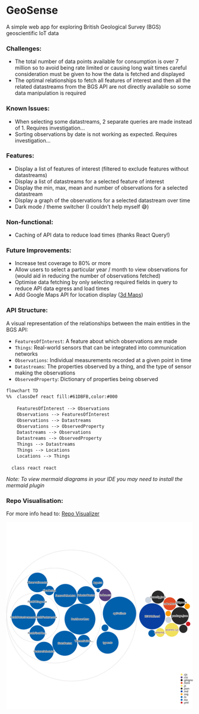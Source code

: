 # GeoSense
A simple web app for exploring British Geological Survey (BGS) geoscientific IoT data

### Challenges:
- The total number of data points available for consumption is over 7 million so to avoid being rate limited or causing long wait times careful consideration must be given to how the data is fetched and displayed
- The optimal relationships to fetch all features of interest and then all the related datastreams from the BGS API are not directly available so some data manipulation is required

### Known Issues:
- When selecting some datastreams, 2 separate queries are made instead of 1. Requires investigation...
- Sorting observations by date is not working as expected. Requires investigation...

### Features:
- Display a list of features of interest (filtered to exclude features without datastreams)
- Display a list of datastreams for a selected feature of interest
- Display the min, max, mean and number of observations for a selected datastream
- Display a graph of the observations for a selected datastream over time
- Dark mode / theme switcher (I couldn't help myself 😅)

### Non-functional:
- Caching of API data to reduce load times (thanks React Query!)

### Future Improvements:
- Increase test coverage to 80% or more
- Allow users to select a particular year / month to view observations for (would aid in reducing the number of observations fetched)
- Optimise data fetching by only selecting required fields in query to reduce API data egress and load times
- Add Google Maps API for location display ([3d Maps](https://developers.google.com/maps/documentation/javascript/3d-maps-getting-started?hl=en))

### API Structure:
A visual representation of the relationships between the main entities in the BGS API:
- `FeaturesOfInterest`: A feature about which observations are made
- `Things`: Real-world sensors that can be integrated into communication networks
- `Observations`: Individual measurements recorded at a given point in time
- `Datastreams`: The properties observed by a thing, and the type of sensor making the observations
- `ObservedProperty`: Dictionary of properties being observed

```mermaid
flowchart TD
%%  classDef react fill:#61DBFB,color:#000

    FeaturesOfInterest --> Observations
    Observations --> FeaturesOfInterest
    Observations --> Datastreams
    Observations --> ObservedProperty
    Datastreams --> Observations
    Datastreams --> ObservedProperty
    Things --> Datastreams
    Things --> Locations
    Locations --> Things

  class react react
```
*Note: To view mermaid diagrams in your IDE you may need to install the mermaid plugin*

### Repo Visualisation:
For more info head to: [Repo Visualizer](https://octo.github.com/projects/repo-visualization)

![Repo Visualizer](./diagram.svg)
